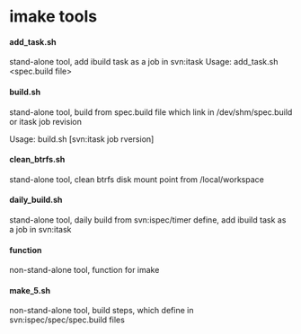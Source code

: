 imake tools
======

#### add_task.sh
stand-alone tool, add ibuild task as a job in svn:itask
Usage: add_task.sh <spec.build file>

#### build.sh
stand-alone tool, build from spec.build file which link in /dev/shm/spec.build or itask job revision

Usage: build.sh [svn:itask job rversion]

#### clean_btrfs.sh
stand-alone tool, clean btrfs disk mount point from /local/workspace

#### daily_build.sh
stand-alone tool, daily build from svn:ispec/timer define, add ibuild task as a job in svn:itask

#### function
non-stand-alone tool, function for imake

#### make_5.sh
non-stand-alone tool, build steps, which define in svn:ispec/spec/spec.build files

